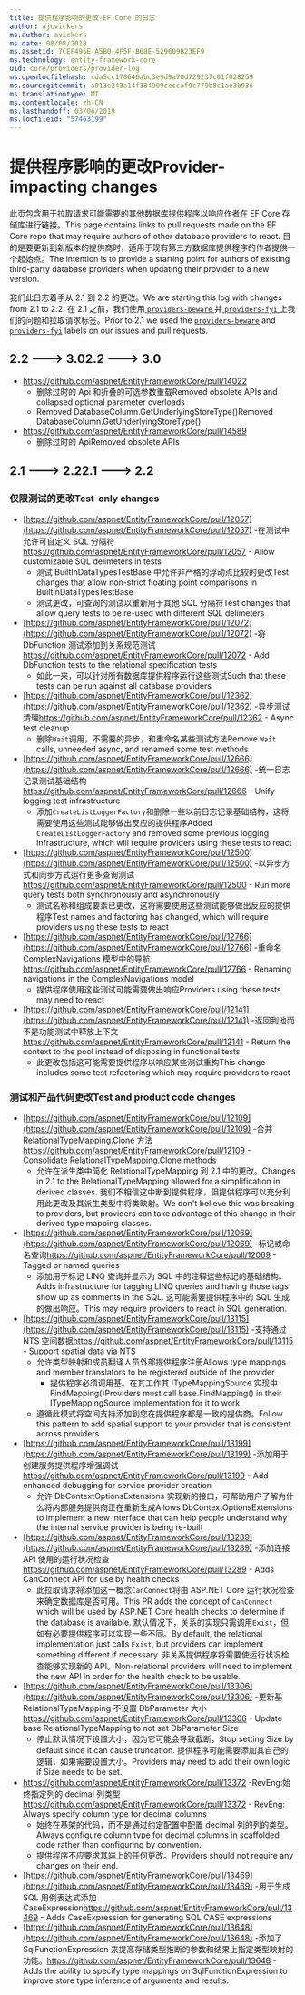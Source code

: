```yaml
---
title: 提供程序影响的更改-EF Core 的日志
author: ajcvickers
ms.author: avickers
ms.date: 08/08/2018
ms.assetid: 7CEF496E-A5B0-4F5F-B68E-529609B23EF9
ms.technology: entity-framework-core
uid: core/providers/provider-log
ms.openlocfilehash: cda5cc170646abc3e9d9a70d729237c01f028259
ms.sourcegitcommit: a013e243a14f384999ceccaf9c779b8c1ae3b936
ms.translationtype: MT
ms.contentlocale: zh-CN
ms.lasthandoff: 03/06/2019
ms.locfileid: "57463199"
---
```

# <a name="provider-impacting-changes"></a><span data-ttu-id="2134f-102">提供程序影响的更改</span><span class="sxs-lookup"><span data-stu-id="2134f-102">Provider-impacting changes</span></span>

<span data-ttu-id="2134f-103">此页包含用于拉取请求可能需要的其他数据库提供程序以响应作者在 EF Core 存储库进行链接。</span><span class="sxs-lookup"><span data-stu-id="2134f-103">This page contains links to pull requests made on the EF Core repo that may require authors of other database providers to react.</span></span> <span data-ttu-id="2134f-104">目的是要更新到新版本的提供商时，适用于现有第三方数据库提供程序的作者提供一个起始点。</span><span class="sxs-lookup"><span data-stu-id="2134f-104">The intention is to provide a starting point for authors of existing third-party database providers when updating their provider to a new version.</span></span>

<span data-ttu-id="2134f-105">我们此日志着手从 2.1 到 2.2 的更改。</span><span class="sxs-lookup"><span data-stu-id="2134f-105">We are starting this log with changes from 2.1 to 2.2.</span></span> <span data-ttu-id="2134f-106">在 2.1 之前，我们使用[ `providers-beware` ](https://github.com/aspnet/EntityFrameworkCore/labels/providers-beware)并[ `providers-fyi` ](https://github.com/aspnet/EntityFrameworkCore/labels/providers-fyi)上我们的问题和拉取请求标签。</span><span class="sxs-lookup"><span data-stu-id="2134f-106">Prior to 2.1 we used the [`providers-beware`](https://github.com/aspnet/EntityFrameworkCore/labels/providers-beware) and [`providers-fyi`](https://github.com/aspnet/EntityFrameworkCore/labels/providers-fyi) labels on our issues and pull requests.</span></span>

## <a name="22-----30"></a><span data-ttu-id="2134f-107">2.2 ---> 3.0</span><span class="sxs-lookup"><span data-stu-id="2134f-107">2.2 ---> 3.0</span></span>

* https://github.com/aspnet/EntityFrameworkCore/pull/14022
  * <span data-ttu-id="2134f-108">删除过时的 Api 和折叠的可选参数重载</span><span class="sxs-lookup"><span data-stu-id="2134f-108">Removed obsolete APIs and collapsed optional parameter overloads</span></span>
  * <span data-ttu-id="2134f-109">Removed DatabaseColumn.GetUnderlyingStoreType()</span><span class="sxs-lookup"><span data-stu-id="2134f-109">Removed DatabaseColumn.GetUnderlyingStoreType()</span></span>
* https://github.com/aspnet/EntityFrameworkCore/pull/14589
  * <span data-ttu-id="2134f-110">删除过时的 Api</span><span class="sxs-lookup"><span data-stu-id="2134f-110">Removed obsolete APIs</span></span>

## <a name="21-----22"></a><span data-ttu-id="2134f-111">2.1 ---> 2.2</span><span class="sxs-lookup"><span data-stu-id="2134f-111">2.1 ---> 2.2</span></span>

### <a name="test-only-changes"></a><span data-ttu-id="2134f-112">仅限测试的更改</span><span class="sxs-lookup"><span data-stu-id="2134f-112">Test-only changes</span></span>

* <span data-ttu-id="2134f-113">[https://github.com/aspnet/EntityFrameworkCore/pull/12057](https://github.com/aspnet/EntityFrameworkCore/pull/12057) -在测试中允许可自定义 SQL 分隔符</span><span class="sxs-lookup"><span data-stu-id="2134f-113">https://github.com/aspnet/EntityFrameworkCore/pull/12057 - Allow customizable SQL delimeters in tests</span></span>
  * <span data-ttu-id="2134f-114">测试 BuiltInDataTypesTestBase 中允许非严格的浮动点比较的更改</span><span class="sxs-lookup"><span data-stu-id="2134f-114">Test changes that allow non-strict floating point comparisons in BuiltInDataTypesTestBase</span></span>
  * <span data-ttu-id="2134f-115">测试更改，可查询的测试以重新用于其他 SQL 分隔符</span><span class="sxs-lookup"><span data-stu-id="2134f-115">Test changes that allow query tests to be re-used with different SQL delimeters</span></span>
* <span data-ttu-id="2134f-116">[https://github.com/aspnet/EntityFrameworkCore/pull/12072](https://github.com/aspnet/EntityFrameworkCore/pull/12072) -将 DbFunction 测试添加到关系规范测试</span><span class="sxs-lookup"><span data-stu-id="2134f-116">https://github.com/aspnet/EntityFrameworkCore/pull/12072 - Add DbFunction tests to the relational specification tests</span></span>
  * <span data-ttu-id="2134f-117">如此一来，可以针对所有数据库提供程序运行这些测试</span><span class="sxs-lookup"><span data-stu-id="2134f-117">Such that these tests can be run against all database providers</span></span>
* <span data-ttu-id="2134f-118">[https://github.com/aspnet/EntityFrameworkCore/pull/12362](https://github.com/aspnet/EntityFrameworkCore/pull/12362) -异步测试清理</span><span class="sxs-lookup"><span data-stu-id="2134f-118">https://github.com/aspnet/EntityFrameworkCore/pull/12362 - Async test cleanup</span></span>
  * <span data-ttu-id="2134f-119">删除`Wait`调用，不需要的异步，和重命名某些测试方法</span><span class="sxs-lookup"><span data-stu-id="2134f-119">Remove `Wait` calls, unneeded async, and renamed some test methods</span></span>
* <span data-ttu-id="2134f-120">[https://github.com/aspnet/EntityFrameworkCore/pull/12666](https://github.com/aspnet/EntityFrameworkCore/pull/12666) -统一日志记录测试基础结构</span><span class="sxs-lookup"><span data-stu-id="2134f-120">https://github.com/aspnet/EntityFrameworkCore/pull/12666 - Unify logging test infrastructure</span></span>
  * <span data-ttu-id="2134f-121">添加`CreateListLoggerFactory`和删除一些以前日志记录基础结构，这将需要使用这些测试能够做出反应的提供程序</span><span class="sxs-lookup"><span data-stu-id="2134f-121">Added `CreateListLoggerFactory` and removed some previous logging infrastructure, which will require providers using these tests to react</span></span>
* <span data-ttu-id="2134f-122">[https://github.com/aspnet/EntityFrameworkCore/pull/12500](https://github.com/aspnet/EntityFrameworkCore/pull/12500) -以异步方式和同步方式运行更多查询测试</span><span class="sxs-lookup"><span data-stu-id="2134f-122">https://github.com/aspnet/EntityFrameworkCore/pull/12500 - Run more query tests both synchronously and asynchronously</span></span>
  * <span data-ttu-id="2134f-123">测试名称和组成要素已更改，这将需要使用这些测试能够做出反应的提供程序</span><span class="sxs-lookup"><span data-stu-id="2134f-123">Test names and factoring has changed, which will require providers using these tests to react</span></span>
* <span data-ttu-id="2134f-124">[https://github.com/aspnet/EntityFrameworkCore/pull/12766](https://github.com/aspnet/EntityFrameworkCore/pull/12766) -重命名 ComplexNavigations 模型中的导航</span><span class="sxs-lookup"><span data-stu-id="2134f-124">https://github.com/aspnet/EntityFrameworkCore/pull/12766 - Renaming navigations in the ComplexNavigations model</span></span>
  * <span data-ttu-id="2134f-125">提供程序使用这些测试可能需要做出响应</span><span class="sxs-lookup"><span data-stu-id="2134f-125">Providers using these tests may need to react</span></span>
* <span data-ttu-id="2134f-126">[https://github.com/aspnet/EntityFrameworkCore/pull/12141](https://github.com/aspnet/EntityFrameworkCore/pull/12141) -返回到池而不是功能测试中释放上下文</span><span class="sxs-lookup"><span data-stu-id="2134f-126">https://github.com/aspnet/EntityFrameworkCore/pull/12141 - Return the context to the pool instead of disposing in functional tests</span></span>
  * <span data-ttu-id="2134f-127">此更改包括这可能需要提供程序以响应某些测试重构</span><span class="sxs-lookup"><span data-stu-id="2134f-127">This change includes some test refactoring which may require providers to react</span></span>


### <a name="test-and-product-code-changes"></a><span data-ttu-id="2134f-128">测试和产品代码更改</span><span class="sxs-lookup"><span data-stu-id="2134f-128">Test and product code changes</span></span>

* <span data-ttu-id="2134f-129">[https://github.com/aspnet/EntityFrameworkCore/pull/12109](https://github.com/aspnet/EntityFrameworkCore/pull/12109) -合并 RelationalTypeMapping.Clone 方法</span><span class="sxs-lookup"><span data-stu-id="2134f-129">https://github.com/aspnet/EntityFrameworkCore/pull/12109 - Consolidate RelationalTypeMapping.Clone methods</span></span>
  * <span data-ttu-id="2134f-130">允许在派生类中简化 RelationalTypeMapping 到 2.1 中的更改。</span><span class="sxs-lookup"><span data-stu-id="2134f-130">Changes in 2.1 to the RelationalTypeMapping allowed for a simplification in derived classes.</span></span> <span data-ttu-id="2134f-131">我们不相信这中断到提供程序，但提供程序可以充分利用此更改及其派生类型中将类映射。</span><span class="sxs-lookup"><span data-stu-id="2134f-131">We don't believe this was breaking to providers, but providers can take advantage of this change in their derived type mapping classes.</span></span>
* <span data-ttu-id="2134f-132">[https://github.com/aspnet/EntityFrameworkCore/pull/12069](https://github.com/aspnet/EntityFrameworkCore/pull/12069) -标记或命名查询</span><span class="sxs-lookup"><span data-stu-id="2134f-132">https://github.com/aspnet/EntityFrameworkCore/pull/12069 - Tagged or named queries</span></span>
  * <span data-ttu-id="2134f-133">添加用于标记 LINQ 查询并显示为 SQL 中的注释这些标记的基础结构。</span><span class="sxs-lookup"><span data-stu-id="2134f-133">Adds infrastructure for tagging LINQ queries and having those tags show up as comments in the SQL.</span></span> <span data-ttu-id="2134f-134">这可能需要提供程序中的 SQL 生成的做出响应。</span><span class="sxs-lookup"><span data-stu-id="2134f-134">This may require providers to react in SQL generation.</span></span>
* <span data-ttu-id="2134f-135">[https://github.com/aspnet/EntityFrameworkCore/pull/13115](https://github.com/aspnet/EntityFrameworkCore/pull/13115) -支持通过 NTS 空间数据</span><span class="sxs-lookup"><span data-stu-id="2134f-135">https://github.com/aspnet/EntityFrameworkCore/pull/13115 - Support spatial data via NTS</span></span>
  * <span data-ttu-id="2134f-136">允许类型映射和成员翻译人员外部提供程序注册</span><span class="sxs-lookup"><span data-stu-id="2134f-136">Allows type mappings and member translators to be registered outside of the provider</span></span>
    * <span data-ttu-id="2134f-137">提供程序必须调用基。在其工作其 ITypeMappingSource 实现中 FindMapping()</span><span class="sxs-lookup"><span data-stu-id="2134f-137">Providers must call base.FindMapping() in their ITypeMappingSource implementation for it to work</span></span>
  * <span data-ttu-id="2134f-138">遵循此模式将空间支持添加到您在提供程序都是一致的提供商。</span><span class="sxs-lookup"><span data-stu-id="2134f-138">Follow this pattern to add spatial support to your provider that is consistent across providers.</span></span>
* <span data-ttu-id="2134f-139">[https://github.com/aspnet/EntityFrameworkCore/pull/13199](https://github.com/aspnet/EntityFrameworkCore/pull/13199) -添加用于创建服务提供程序增强调试</span><span class="sxs-lookup"><span data-stu-id="2134f-139">https://github.com/aspnet/EntityFrameworkCore/pull/13199 - Add enhanced debugging for service provider creation</span></span>
  * <span data-ttu-id="2134f-140">允许 DbContextOptionsExtensions 实现新的接口，可帮助用户了解为什么将内部服务提供商正在重新生成</span><span class="sxs-lookup"><span data-stu-id="2134f-140">Allows DbContextOptionsExtensions to implement a new interface that can help people understand why the internal service provider is being re-built</span></span>
* <span data-ttu-id="2134f-141">[https://github.com/aspnet/EntityFrameworkCore/pull/13289](https://github.com/aspnet/EntityFrameworkCore/pull/13289) -添加连接 API 使用的运行状况检查</span><span class="sxs-lookup"><span data-stu-id="2134f-141">https://github.com/aspnet/EntityFrameworkCore/pull/13289 - Adds CanConnect API for use by health checks</span></span>
  * <span data-ttu-id="2134f-142">此拉取请求将添加这一概念`CanConnect`将由 ASP.NET Core 运行状况检查来确定数据库是否可用。</span><span class="sxs-lookup"><span data-stu-id="2134f-142">This PR adds the concept of `CanConnect` which will be used by ASP.NET Core health checks to determine if the database is available.</span></span> <span data-ttu-id="2134f-143">默认情况下，关系的实现只需调用`Exist`，但如有必要提供程序可以实现一些不同。</span><span class="sxs-lookup"><span data-stu-id="2134f-143">By default, the relational implementation just calls `Exist`, but providers can implement something different if necessary.</span></span> <span data-ttu-id="2134f-144">非关系提供程序将需要使运行状况检查能够实现新的 API。</span><span class="sxs-lookup"><span data-stu-id="2134f-144">Non-relational providers will need to implement the new API in order for the health check to be usable.</span></span>
* <span data-ttu-id="2134f-145">[https://github.com/aspnet/EntityFrameworkCore/pull/13306](https://github.com/aspnet/EntityFrameworkCore/pull/13306) -更新基 RelationalTypeMapping 不设置 DbParameter 大小</span><span class="sxs-lookup"><span data-stu-id="2134f-145">https://github.com/aspnet/EntityFrameworkCore/pull/13306 - Update base RelationalTypeMapping to not set DbParameter Size</span></span>
  * <span data-ttu-id="2134f-146">停止默认情况下设置大小，因为它可能会导致截断。</span><span class="sxs-lookup"><span data-stu-id="2134f-146">Stop setting Size by default since it can cause truncation.</span></span> <span data-ttu-id="2134f-147">提供程序可能需要添加其自己的逻辑，如果需要设置大小。</span><span class="sxs-lookup"><span data-stu-id="2134f-147">Providers may need to add their own logic if Size needs to be set.</span></span>
* <span data-ttu-id="2134f-148">https://github.com/aspnet/EntityFrameworkCore/pull/13372 -RevEng:始终指定列的 decimal 列类型</span><span class="sxs-lookup"><span data-stu-id="2134f-148">https://github.com/aspnet/EntityFrameworkCore/pull/13372 - RevEng: Always specify column type for decimal columns</span></span>
  * <span data-ttu-id="2134f-149">始终在基架的代码，而不是通过约定配置中配置 decimal 列的列的类型。</span><span class="sxs-lookup"><span data-stu-id="2134f-149">Always configure column type for decimal columns in scaffolded code rather than configuring by convention.</span></span>
  * <span data-ttu-id="2134f-150">提供程序不应要求其端上的任何更改。</span><span class="sxs-lookup"><span data-stu-id="2134f-150">Providers should not require any changes on their end.</span></span>
* <span data-ttu-id="2134f-151">[https://github.com/aspnet/EntityFrameworkCore/pull/13469](https://github.com/aspnet/EntityFrameworkCore/pull/13469) -用于生成 SQL 用例表达式添加 CaseExpression</span><span class="sxs-lookup"><span data-stu-id="2134f-151">https://github.com/aspnet/EntityFrameworkCore/pull/13469 - Adds CaseExpression for generating SQL CASE expressions</span></span>
* <span data-ttu-id="2134f-152">[https://github.com/aspnet/EntityFrameworkCore/pull/13648](https://github.com/aspnet/EntityFrameworkCore/pull/13648) -添加了 SqlFunctionExpression 来提高存储类型推断的参数和结果上指定类型映射的功能。</span><span class="sxs-lookup"><span data-stu-id="2134f-152">https://github.com/aspnet/EntityFrameworkCore/pull/13648 - Adds the ability to specify type mappings on SqlFunctionExpression to improve store type inference of arguments and results.</span></span>

